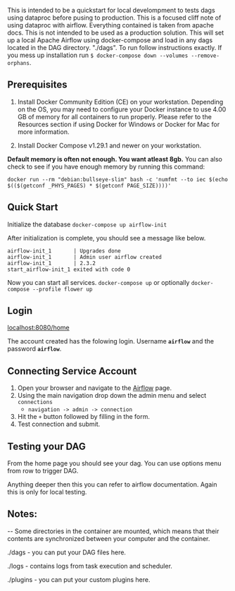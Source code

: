 This is intended to be a quickstart for local develompment to tests dags using dataproc before pusing to production. This is a focused cliff note of using dataproc with airflow.  Everything contained is taken from apache docs. This is not intended to be used as a production solution.  This will set up a local Apache Airflow using docker-compose and load in any dags located in the DAG directory.  "./dags".  To run follow instructions exactly.  If you mess up installation run 
`$ docker-compose down --volumes --remove-orphans`.

## Prerequisites

1. Install Docker Community Edition (CE) on your workstation. Depending on the OS, you may need to configure your Docker instance to use 4.00 GB of memory for all containers to run properly. Please refer to the Resources section if using Docker for Windows or Docker for Mac for more information.

2. Install Docker Compose v1.29.1 and newer on your workstation.

**Default memory is often not enough.  You want atleast 8gb.** 
You can also check to see if you have enough memory by running this command:
```
docker run --rm "debian:bullseye-slim" bash -c 'numfmt --to iec $(echo $(($(getconf _PHYS_PAGES) * $(getconf PAGE_SIZE))))'
```
## Quick Start
Initialize the database
`docker-compose up airflow-init`

After initialization is complete, you should see a message like below.

```
airflow-init_1       | Upgrades done
airflow-init_1       | Admin user airflow created
airflow-init_1       | 2.3.2
start_airflow-init_1 exited with code 0
```
Now you can start all services.
`docker-compose up` or optionally `docker-compose --profile flower up`

## Login

<a href="http://localhost:8080/home">localhost:8080/home</a>

The account created has the folowing login. Username **`airflow`** and the password **`airflow`**.

## Connecting Service Account
1. Open your browser and navigate to the <a href="http://localhost:8080/home">Airflow</a> page.
2. Using the main navigation drop down the admin menu and select `connections`
   * `navigation -> admin -> connection`
3. Hit the `+` button followed by filling in the form.
4. Test connection and submit. 

## Testing your DAG
From the home page you should see your dag.  You can use options menu from row to trigger DAG.  

Anything deeper then this you can refer to airflow documentation.  Again this is only for local testing.

## Notes:
--
Some directories in the container are mounted, which means that their contents are synchronized between your computer and the container.

./dags - you can put your DAG files here.

./logs - contains logs from task execution and scheduler.

./plugins - you can put your custom plugins here.







